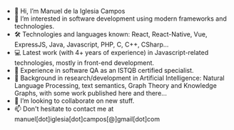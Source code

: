 - 👋 Hi, I’m Manuel de la Iglesia Campos
- 👀 I’m interested in software development using modern frameworks and technologies.
- 🛠️ Technologies and languages known: React, React-Native, Vue, ExpressJS, Java, Javascript, PHP, C, C++, CSharp...
- 💻 Latest work (with 4+ years of experience) in Javascript-related technologies, mostly in front-end development.
- 🔎 Experience in software QA as an ISTQB certified specialist.
- 📖 Background in research/development in Artificial Intelligence: Natural Language Processing, text semantics, Graph Theory and Knowledge Graphs, with some work published here and there...
- 🌱 I’m looking to collaborate on new stuff.
- 📫 Don't hesitate to contact me at manuel[dot]iglesia[dot]campos[@]gmail[dot]com

<!---
manuel-delaiglesia/manuel-delaiglesia is a ✨ special ✨ repository because its `README.md` (this file) appears on your GitHub profile.
You can click the Preview link to take a look at your changes.
--->
